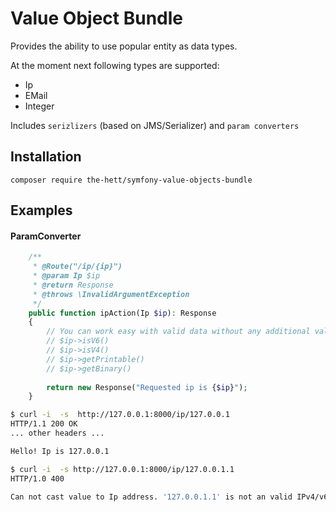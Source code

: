 # Value Object Bundle

Provides the ability to use popular entity as data types.

At the moment next following types are supported:
- Ip
- EMail
- Integer


Includes `serizlizers` (based on JMS/Serializer) and `param converters`

## Installation

`composer require the-hett/symfony-value-objects-bundle`

## Examples

#### ParamConverter


```php
    /**
     * @Route("/ip/{ip}")
     * @param Ip $ip
     * @return Response
     * @throws \InvalidArgumentException
     */
    public function ipAction(Ip $ip): Response
    {
        // You can work easy with valid data without any additional validators
        // $ip->isV6()
        // $ip->isV4()
        // $ip->getPrintable()
        // $ip->getBinary()
        
        return new Response("Requested ip is {$ip}");
    }
```


```bash
$ curl -i  -s  http://127.0.0.1:8000/ip/127.0.0.1
HTTP/1.1 200 OK
... other headers ...

Hello! Ip is 127.0.0.1

```

```bash
$ curl -i  -s http://127.0.0.1:8000/ip/127.0.0.1.1
HTTP/1.0 400

Can not cast value to Ip address. '127.0.0.1.1' is not an valid IPv4/v6 address

```


